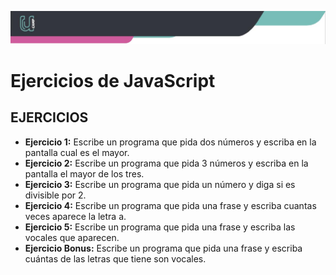 ![Banner](./imagenes/banner.png)

# Ejercicios de JavaScript

## EJERCICIOS

- **Ejercicio 1:** Escribe un programa que pida dos números y escriba en la pantalla cual es el mayor.
- **Ejercicio 2:** Escribe un programa que pida 3 números y escriba en la pantalla el mayor de los tres.
- **Ejercicio 3:** Escribe un programa que pida un número y diga si es divisible por 2.
- **Ejercicio 4:** Escribe un programa que pida una frase y escriba cuantas veces aparece la letra a.
- **Ejercicio 5:** Escribe un programa que pida una frase y escriba las vocales que aparecen.
- **Ejercicio Bonus:** Escribe un programa que pida una frase y escriba cuántas de las letras que tiene son vocales.
